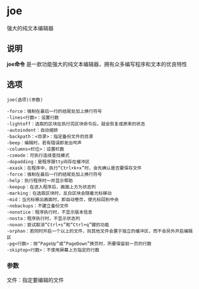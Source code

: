 joe
===

强大的纯文本编辑器

## 说明

**joe命令** 是一款功能强大的纯文本编辑器，拥有众多编写程序和文本的优良特性

## 选项

```
joe(选项)(参数)
```

  

```
-force：强制在最后一行的结尾处加上换行符号
-lines<行数>：设置行数
-lightoff：选取的区块在执行完区块命令后，就会恢复成原来的状态
-autoindent：自动缩排
-backpath：<目录>：指定备份文件的目录
-beep：编辑时，若有错误即发出哔声
-columns<栏位>：设置栏数
-csmode：可执行连续查找模式
-dopadding：是程序跟tty间存在缓冲区
-exask：在程序中，执行“Ctrl+k+x”时，会先确认是否要保存文件
-force：强制在最后一行的结尾处加上换行符号
-help：执行程序时一并显示帮助
-keepup：在进入程序后，画面上方为状态列
-marking：在选取区块时，反白区块会随着光标移动
-mid：当光标移出画面时，即自动卷页，使光标回到中央
-nobackups：不建立备份文件
-nonotice：程序执行时，不显示版本信息
-nosta：程序执行时，不显示状态列
-noxon：尝试取消“Ctrl+s”和“Ctrl+q”键的功能
-orphan：若同时开启一个以上的文件，则其他文件会置于独立的缓冲区，而不会另外开启编辑区
-pg<行数>：按“PageUp”或“PageDown”换页时，所要保留前一页的行数
-skiptop<行数>：不使用屏幕上方指定的行数
```

### 参数  

文件：指定要编辑的文件


